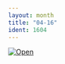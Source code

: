 ```yaml
---
layout: month
title: "04-16"
ident: 1604
---
```

<a href="/images/04-16.png"><img src="/images/04-16.png" class="mid" alt="Open" /></a>
